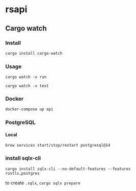 # rsapi

## Cargo watch

### Install
``` sh
cargo install cargo-watch
```

### Usage
`cargo watch -x run`

`cargo watch -x test`


### Docker

``` sh
docker-compose up api
```

### PostgreSQL

#### Local

`brew services start/stop/restart postgresql@14`

### install sqlx-cli
`cargo install sqlx-cli --no-default-features --features rustls,postgres`

to create `.sqlx`,
`cargo sqlx prepare`